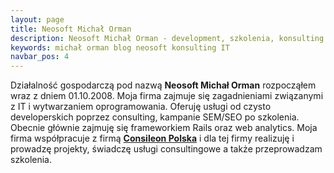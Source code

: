 ```yaml
---
layout: page
title: Neosoft Michał Orman
description: Neosoft Michał Orman - development, szkolenia, konsulting IT, kampanie SEM/SEO.
keywords: michał orman blog neosoft konsulting IT
navbar_pos: 4
---
```

Działalność gospodarczą pod nazwą **Neosoft Michał Orman** rozpocząłem wraz z dniem 01.10.2008. Moja firma zajmuje się
zagadnieniami związanymi z IT i wytwarzaniem oprogramowania. Oferuję usługi od czysto developerskich poprzez consulting, kampanie SEM/SEO
po szkolenia. Obecnie głównie zajmuję się frameworkiem Rails oraz web analytics. Moja firma współpracuje
z firmą <a href="http://consileon.pl/">**Consileon Polska**</a> i dla tej firmy realizuję i prowadzę projekty, świadczę
usługi consultingowe a także przeprowadzam szkolenia.